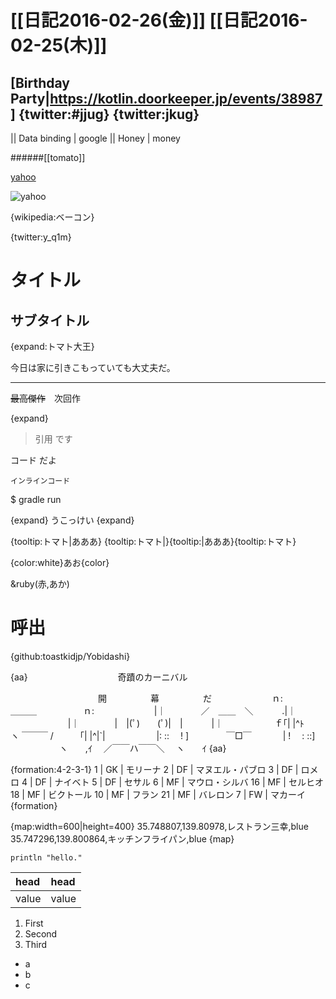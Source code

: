 # [[日記2016-02-26(金)]] [[日記2016-02-25(木)]]

## [Birthday Party|https://kotlin.doorkeeper.jp/events/38987] {twitter:#jjug} {twitter:jkug}

|| Data binding | google
|| Honey | money

######[[tomato]]

[yahoo](https://www.yahoo.co.jp)

![yahoo](https://www.yahoo.co.jp/favicon.ico)

{wikipedia:ベーコン}

{twitter:y_q1m}

# タイトル

## サブタイトル
{expand:トマト大王}

今日は家に引きこもっていても大丈夫だ。

----

~~最高傑作~~　次回作

{expand}

> 引用
> です

 コード
 だよ

```インラインコード```

$ gradle run

{expand}
うこっけい
{expand}

{tooltip:トマト|あああ}
{tooltip:トマト|}{tooltip:|あああ}{tooltip:トマト}


{color:white}あお{color}


&ruby(赤,あか)

呼出
===

{github:toastkidjp/Yobidashi}


{aa}
　　　　　　　　　　奇蹟のカーニバル

　　　　　　　　　　開　　　　　幕　　　　　だ
　　 　　　　 ｎ:　　　　　　 ＿＿＿　　　　 　ｎ:
　　 　 　　　|｜　　　　／　＿＿　＼　　　 .|｜
　　 　 　　　|｜　　　　|　|(ﾟ)　　(ﾟ)|　|　　 　|｜
　　 　 　　ｆ｢| |^ﾄ　　 　ヽ ￣￣￣ /　　　｢| |^|`|
　　 　 　　|: ::　 ! ]　　　　 ￣□￣ 　　　 | !　 : ::]
　　 　　　 ヽ　　,ｲ　 ／￣￣ハ￣￣＼　 ヽ　　ｲ
{aa}


{formation:4-2-3-1}
1 | GK | モリーナ
2 | DF | マヌエル・パブロ
3 | DF | ロメロ
4 | DF | ナイベト
5 | DF | セサル
6 | MF | マウロ・シルバ
16 | MF | セルヒオ
18 | MF | ビクトール
10 | MF | フラン
21 | MF | バレロン
7 | FW | マカーイ
{formation}

{map:width=600|height=400}
35.748807,139.80978,レストラン三幸,blue
35.747296,139.800864,キッチンフライパン,blue
{map}


```groovy:Hello world
println "hello."
```

| head | head
|:---|:---
| value | value

1. First
2. Second
3. Third

- a
- b 
- c 

